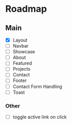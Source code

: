 # Roadmap

## Main
- [X] Layout
- [ ] Navbar
- [ ] Showcase
- [ ] About
- [ ] Featured
- [ ] Projects
- [ ] Contact
- [ ] Footer
- [ ] Contact Form Handling
- [ ] Toast

### Other
- [ ] toggle active link on click
